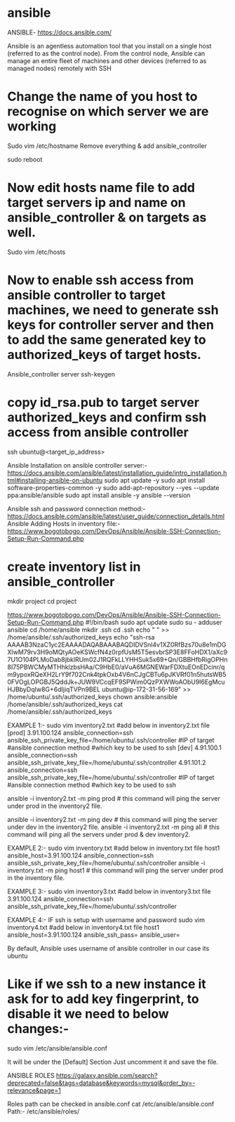 # ansible

ANSIBLE- https://docs.ansible.com/

Ansible is an agentless automation tool that you install on a single host (referred to as the control node). From the control node, Ansible can manage an entire fleet of machines and other devices (referred to as managed nodes) remotely with SSH

# Change the name of you host to recognise on which server we are working
Sudo vim /etc/hostname
Remove everything & add ansible_controller

sudo reboot

# Now edit hosts name file to add target servers ip and name on ansible_controller & on targets as well.
Sudo vim /etc/hosts


# Now to enable ssh access from ansible controller to target machines, we need to generate ssh keys for controller server and then to add the same generated key to authorized_keys of target hosts.
Ansible_controller server
ssh-keygen

# copy id_rsa.pub to target server authorized_keys and confirm ssh access from ansible controller
ssh ubuntu@<target_ip_address>

Ansible Installation on ansible controller server:- https://docs.ansible.com/ansible/latest/installation_guide/intro_installation.html#installing-ansible-on-ubuntu
sudo apt update -y
sudo apt install software-properties-common -y
sudo add-apt-repository --yes --update ppa:ansible/ansible
sudo apt install ansible -y
ansible --version

Ansible ssh and password connection method:-
https://docs.ansible.com/ansible/latest/user_guide/connection_details.html
Ansible Adding Hosts in inventory file:-
https://www.bogotobogo.com/DevOps/Ansible/Ansible-SSH-Connection-Setup-Run-Command.php

# create inventory list in ansible_controller
mkdir project
cd project

https://www.bogotobogo.com/DevOps/Ansible/Ansible-SSH-Connection-Setup-Run-Command.php
#!/bin/bash
sudo apt update
sudo su -
adduser ansible
cd /home/ansible
mkdir .ssh
cd .ssh
echo " " >> /home/ansible/.ssh/authorized_keys 
echo "ssh-rsa AAAAB3NzaC1yc2EAAAADAQABAAABAQDIDVSnl4v1XZ0RfBzs70u8e1mDGXlwM79rv3H9oMQtyAOeKSWcfN4z0rpfUsM5T5esvbrSP3E8FFoHDX1/aXc97U1O104PLMoDab8jbklRUm02J1RQFkLLYHHSuk5x69+Qn/GBBHfbRigOPHn8I75PBWCMyMTHhklzbsHAa/C9HbE0/aVuA6MGNEWarFDXtuEOnEDcinr/qm9ypoxRQeXH2LrY9f702Cnk4tpkOxb4V6nCJgCBTu6pJKVRf01n5hutsWB50FVOgLOPGBJ5QddJk+JUW9VCcqEF9SPWim0QzPXWWoAObU9l6EgMcuHJBbyDqIw8G+6dIjiqTVPn9BEL ubuntu@ip-172-31-56-169" >> /home/ubuntu/.ssh/authorized_keys
chown ansible:ansible /home/ansible/.ssh/authorized_keys
cat /home/ansible/.ssh/authorized_keys


EXAMPLE 1:-
sudo vim inventory2.txt		#add below in inventory2.txt file
[prod]
3.91.100.124      ansible_connection=ssh     ansible_ssh_private_key_file=/home/ubuntu/.ssh/controller
 #IP of target        #ansible connection method 	             	 #which key to be used to ssh
[dev]
4.91.100.1        ansible_connection=ssh       ansible_ssh_private_key_file=/home/ubuntu/.ssh/controller
4.91.101.2        ansible_connection=ssh       ansible_ssh_private_key_file=/home/ubuntu/.ssh/controller
#IP of target       #ansible connection method 	             	 #which key to be used to ssh

ansible -i inventory2.txt -m ping prod	# this command will ping the server under prod in the inventory2 file.


ansible -i inventory2.txt -m ping dev	# this command will ping the server under dev in the inventory2 file.
ansible -i inventory2.txt -m ping all	# this command will ping all the servers under prod & dev inventory2.

EXAMPLE 2:-
sudo vim inventory.txt		#add below in inventory.txt file
host1 ansible_host=3.91.100.124  ansible_connection=ssh ansible_ssh_private_key_file=/home/ubuntu/.ssh/controller
ansible -i inventory.txt -m ping host1	# this command will ping the server under prod in the inventory file.



EXAMPLE 3:-
sudo vim inventory3.txt		#add below in inventory3.txt file
3.91.100.124    ansible_connection=ssh     ansible_ssh_private_key_file=/home/ubuntu/.ssh/controller


EXAMPLE 4:- IF ssh is setup with username and password
sudo vim inventory4.txt		#add below in inventory4.txt file
host1 ansible_host=3.91.100.124  ansible_ssh_pass=<password>   ansible_user=<username>

By default, Ansible uses username of ansible controller in our case its ubuntu
# Like if we ssh to a new instance it ask for to add key fingerprint, to disable it we need to below changes:-
sudo vim /etc/ansible/ansible.conf

It will be under the [Default] Section
Just uncomment it and save the file.

ANSIBLE ROLES
https://galaxy.ansible.com/search?deprecated=false&tags=database&keywords=mysql&order_by=-relevance&page=1


Roles path can be checked in ansible.conf
cat /etc/ansible/ansible.conf
Path:- 
/etc/ansible/roles/


